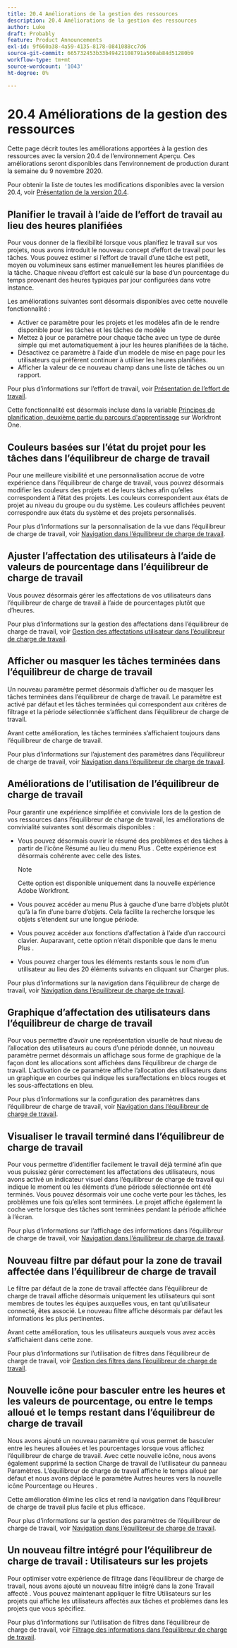 ```yaml
---
title: 20.4 Améliorations de la gestion des ressources
description: 20.4 Améliorations de la gestion des ressources
author: Luke
draft: Probably
feature: Product Announcements
exl-id: 9f660a38-4a59-4135-8178-0841088cc7d6
source-git-commit: 665732453b33b49421108791a560ab84d51280b9
workflow-type: tm+mt
source-wordcount: '1043'
ht-degree: 0%

---
```


# 20.4 Améliorations de la gestion des ressources

Cette page décrit toutes les améliorations apportées à la gestion des ressources avec la version 20.4 de l’environnement Aperçu. Ces améliorations seront disponibles dans l’environnement de production durant la semaine du 9 novembre 2020.

Pour obtenir la liste de toutes les modifications disponibles avec la version 20.4, voir [Présentation de la version 20.4](../../../product-announcements/product-releases/20.4-release-activity/20-4-release-overview.md).

## Planifier le travail à l’aide de l’effort de travail au lieu des heures planifiées

Pour vous donner de la flexibilité lorsque vous planifiez le travail sur vos projets, nous avons introduit le nouveau concept d’effort de travail pour les tâches. Vous pouvez estimer si l’effort de travail d’une tâche est petit, moyen ou volumineux sans estimer manuellement les heures planifiées de la tâche. Chaque niveau d’effort est calculé sur la base d’un pourcentage du temps provenant des heures typiques par jour configurées dans votre instance.

Les améliorations suivantes sont désormais disponibles avec cette nouvelle fonctionnalité :

* Activer ce paramètre pour les projets et les modèles afin de le rendre disponible pour les tâches et les tâches de modèle
* Mettez à jour ce paramètre pour chaque tâche avec un type de durée simple qui met automatiquement à jour les heures planifiées de la tâche.
* Désactivez ce paramètre à l’aide d’un modèle de mise en page pour les utilisateurs qui préfèrent continuer à utiliser les heures planifiées.
* Afficher la valeur de ce nouveau champ dans une liste de tâches ou un rapport.

Pour plus d’informations sur l’effort de travail, voir [Présentation de l’effort de travail](../../../manage-work/tasks/task-information/work-effort.md).

Cette fonctionnalité est désormais incluse dans la variable [Principes de planification, deuxième partie du parcours d&#39;apprentissage](https://one.workfront.com/s/learningpath3/planner-fundamentals-for-the-new-workfront-experience-part-2-plan-a-project-20Y0z000000bm79EAA) sur Workfront One.

## Couleurs basées sur l’état du projet pour les tâches dans l’équilibreur de charge de travail

Pour une meilleure visibilité et une personnalisation accrue de votre expérience dans l’équilibreur de charge de travail, vous pouvez désormais modifier les couleurs des projets et de leurs tâches afin qu’elles correspondent à l’état des projets. Les couleurs correspondent aux états de projet au niveau du groupe ou du système. Les couleurs affichées peuvent correspondre aux états du système et des projets personnalisés.

Pour plus d’informations sur la personnalisation de la vue dans l’équilibreur de charge de travail, voir [Navigation dans l’équilibreur de charge de travail](../../../resource-mgmt/workload-balancer/navigate-the-workload-balancer.md).

## Ajuster l’affectation des utilisateurs à l’aide de valeurs de pourcentage dans l’équilibreur de charge de travail

Vous pouvez désormais gérer les affectations de vos utilisateurs dans l’équilibreur de charge de travail à l’aide de pourcentages plutôt que d’heures.

Pour plus d’informations sur la gestion des affectations dans l’équilibreur de charge de travail, voir [Gestion des affectations utilisateur dans l’équilibreur de charge de travail](../../../resource-mgmt/workload-balancer/manage-user-allocations-workload-balancer.md).

## Afficher ou masquer les tâches terminées dans l’équilibreur de charge de travail

Un nouveau paramètre permet désormais d’afficher ou de masquer les tâches terminées dans l’équilibreur de charge de travail. Le paramètre est activé par défaut et les tâches terminées qui correspondent aux critères de filtrage et la période sélectionnée s’affichent dans l’équilibreur de charge de travail.

Avant cette amélioration, les tâches terminées s’affichaient toujours dans l’équilibreur de charge de travail.

Pour plus d’informations sur l’ajustement des paramètres dans l’équilibreur de charge de travail, voir [Navigation dans l’équilibreur de charge de travail](../../../resource-mgmt/workload-balancer/navigate-the-workload-balancer.md).

## Améliorations de l’utilisation de l’équilibreur de charge de travail

Pour garantir une expérience simplifiée et conviviale lors de la gestion de vos ressources dans l’équilibreur de charge de travail, les améliorations de convivialité suivantes sont désormais disponibles :

* Vous pouvez désormais ouvrir le résumé des problèmes et des tâches à partir de l’icône Résumé au lieu du menu Plus . Cette expérience est désormais cohérente avec celle des listes.

   >[!NOTE]
   >
   >Cette option est disponible uniquement dans la nouvelle expérience Adobe Workfront.

* Vous pouvez accéder au menu Plus à gauche d’une barre d’objets plutôt qu’à la fin d’une barre d’objets. Cela facilite la recherche lorsque les objets s’étendent sur une longue période.
* Vous pouvez accéder aux fonctions d’affectation à l’aide d’un raccourci clavier. Auparavant, cette option n’était disponible que dans le menu Plus .
* Vous pouvez charger tous les éléments restants sous le nom d’un utilisateur au lieu des 20 éléments suivants en cliquant sur Charger plus.

Pour plus d’informations sur la navigation dans l’équilibreur de charge de travail, voir [Navigation dans l’équilibreur de charge de travail](../../../resource-mgmt/workload-balancer/navigate-the-workload-balancer.md).

## Graphique d’affectation des utilisateurs dans l’équilibreur de charge de travail

Pour vous permettre d’avoir une représentation visuelle de haut niveau de l’allocation des utilisateurs au cours d’une période donnée, un nouveau paramètre permet désormais un affichage sous forme de graphique de la façon dont les allocations sont affichées dans l’équilibreur de charge de travail. L’activation de ce paramètre affiche l’allocation des utilisateurs dans un graphique en courbes qui indique les suraffectations en blocs rouges et les sous-affectations en bleu.

Pour plus d’informations sur la configuration des paramètres dans l’équilibreur de charge de travail, voir [Navigation dans l’équilibreur de charge de travail](../../../resource-mgmt/workload-balancer/navigate-the-workload-balancer.md).

## Visualiser le travail terminé dans l’équilibreur de charge de travail

Pour vous permettre d’identifier facilement le travail déjà terminé afin que vous puissiez gérer correctement les affectations des utilisateurs, nous avons activé un indicateur visuel dans l’équilibreur de charge de travail qui indique le moment où les éléments d’une période sélectionnée ont été terminés. Vous pouvez désormais voir une coche verte pour les tâches, les problèmes une fois qu’elles sont terminées. Le projet affiche également la coche verte lorsque des tâches sont terminées pendant la période affichée à l’écran.

Pour plus d’informations sur l’affichage des informations dans l’équilibreur de charge de travail, voir [Navigation dans l’équilibreur de charge de travail](../../../resource-mgmt/workload-balancer/navigate-the-workload-balancer.md).

## Nouveau filtre par défaut pour la zone de travail affectée dans l’équilibreur de charge de travail

Le filtre par défaut de la zone de travail affectée dans l’équilibreur de charge de travail affiche désormais uniquement les utilisateurs qui sont membres de toutes les équipes auxquelles vous, en tant qu’utilisateur connecté, êtes associé. Le nouveau filtre affiche désormais par défaut les informations les plus pertinentes.

Avant cette amélioration, tous les utilisateurs auxquels vous avez accès s’affichaient dans cette zone.

Pour plus d’informations sur l’utilisation de filtres dans l’équilibreur de charge de travail, voir [Gestion des filtres dans l’équilibreur de charge de travail](../../../resource-mgmt/workload-balancer/filter-information-workload-balancer.md).

## Nouvelle icône pour basculer entre les heures et les valeurs de pourcentage, ou entre le temps alloué et le temps restant dans l’équilibreur de charge de travail

Nous avons ajouté un nouveau paramètre qui vous permet de basculer entre les heures allouées et les pourcentages lorsque vous affichez l’équilibreur de charge de travail. Avec cette nouvelle icône, nous avons également supprimé la section Charge de travail de l’utilisateur du panneau Paramètres. L’équilibreur de charge de travail affiche le temps alloué par défaut et nous avons déplacé le paramètre Autres heures vers la nouvelle icône Pourcentage ou Heures .

Cette amélioration élimine les clics et rend la navigation dans l’équilibreur de charge de travail plus facile et plus efficace.

Pour plus d’informations sur la gestion des paramètres de l’équilibreur de charge de travail, voir [Navigation dans l’équilibreur de charge de travail](../../../resource-mgmt/workload-balancer/navigate-the-workload-balancer.md).

## Un nouveau filtre intégré pour l’équilibreur de charge de travail : Utilisateurs sur les projets

Pour optimiser votre expérience de filtrage dans l’équilibreur de charge de travail, nous avons ajouté un nouveau filtre intégré dans la zone Travail affecté . Vous pouvez maintenant appliquer le filtre Utilisateurs sur les projets qui affiche les utilisateurs affectés aux tâches et problèmes dans les projets que vous spécifiez.

Pour plus d’informations sur l’utilisation de filtres dans l’équilibreur de charge de travail, voir [Filtrage des informations dans l’équilibreur de charge de travail](../../../resource-mgmt/workload-balancer/filter-information-workload-balancer.md).

